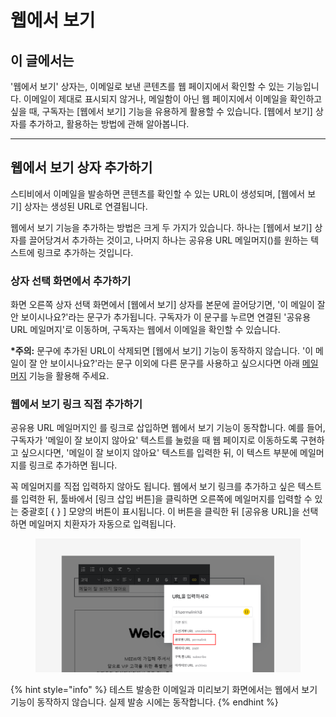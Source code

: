 # 웹에서 보기

## 이 글에서는

'웹에서 보기' 상자는, 이메일로 보낸 콘텐츠를 웹 페이지에서 확인할 수 있는 기능입니다. 이메일이 제대로 표시되지 않거나, 메일함이 아닌 웹 페이지에서 이메일을 확인하고 싶을 때, 구독자는 \[웹에서 보기] 기능을 유용하게 활용할 수 있습니다. \[웹에서 보기] 상자를 추가하고, 활용하는 방법에 관해 알아봅니다.

***

## 웹에서 보기 상자 추가하기

스티비에서 이메일을 발송하면 콘텐츠를 확인할 수 있는 URL이 생성되며, \[웹에서 보기] 상자는 생성된 URL로 연결됩니다.&#x20;

웹에서 보기 기능을 추가하는 방법은 크게 두 가지가 있습니다. 하나는 \[웹에서 보기] 상자를 끌어당겨서 추가하는 것이고, 나머지 하나는  공유용 URL 메일머지($%permalink%$)를 원하는 텍스트에 링크로 추가하는 것입니다.



### 상자 선택 화면에서 추가하기

화면 오른쪽 상자 선택 화면에서 \[웹에서 보기] 상자를 본문에 끌어당기면, '이 메일이 잘 안 보이시나요?'라는 문구가 추가됩니다. 구독자가 이 문구를 누르면 연결된 '공유용 URL 메일머지'로 이동하며, 구독자는 웹에서 이메일을 확인할 수 있습니다.

**\*주의:** 문구에 추가된 URL이 삭제되면 \[웹에서 보기] 기능이 동작하지 않습니다. '이 메일이 잘 안 보이시나요?'라는 문구 이외에 다른 문구를 사용하고 싶으시다면 아래 [메일머지](permalink.md#undefined-3) 기능을 활용해 주세요.



### 웹에서 보기 링크 직접 추가하기

공유용 URL 메일머지인 $%permalink%$ 를 링크로 삽입하면 웹에서 보기 기능이 동작합니다. 예를 들어, 구독자가 '메일이 잘 보이지 않아요' 텍스트를 눌렀을 때 웹 페이지로 이동하도록 구현하고 싶으시다면, '메일이 잘 보이지 않아요' 텍스트를 입력한 뒤, 이 텍스트 부분에 $%permalink%$ 메일머지를 링크로 추가하면 됩니다.

꼭 메일머지를 직접 입력하지 않아도 됩니다. 웹에서 보기 링크를 추가하고 싶은 텍스트를 입력한 뒤, 툴바에서 \[링크 삽입 버튼]을 클릭하면 오른쪽에 메일머지를 입력할 수 있는 중괄호\[ { } ] 모양의 버튼이 표시됩니다. 이 버튼을 클릭한 뒤 \[공유용 URL]을 선택하면 메일머지 치환자가 자동으로 입력됩니다.

<figure><img src="../../../.gitbook/assets/메일머지 (1).png" alt=""><figcaption></figcaption></figure>

{% hint style="info" %}
테스트 발송한 이메일과 미리보기 화면에서는 웹에서 보기 기능이 동작하지 않습니다. 실제 발송 시에는 동작합니다.
{% endhint %}
